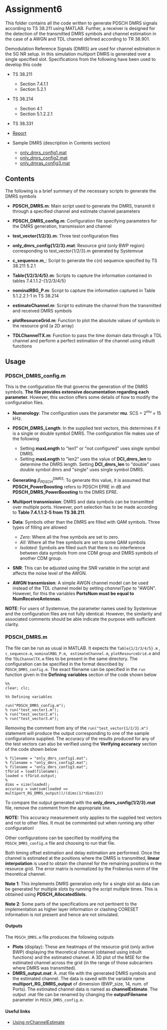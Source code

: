 # Assignment6

  This folder contains all the code written to generate PDSCH DMRS signals according to TS 38.211 using MATLAB.  Further, a receiver is designed for the detection of the transmitted DMRS symbols and channel estimation in the case of a AWGN and TDL channel defined according to TR 38.901.

  Demodulation Reference Signals (DMRS) are used for channel estimation in the 5G NR setup. In this simulation multiport DMRS is generated over a single specified slot. Specifications from the following have been used to develop this code

  - TS 38.211
    - Section 7.4.1.1
    - Section 5.2.1
  - TS 38.214 
    - Section 4.1
    - Section 5.1.2.2.1 
  - TS 38.331

  

  - [Report]()
  - Sample DMRS (description in Contents section)
    - [only_dmrs_config1.mat](https://drive.google.com/file/d/1S5_xz32d2-Br-Ter0VWwcy8FRAKRinZB/view?usp=sharing)
    - [only_dmrs_config2.mat](https://drive.google.com/file/d/1vqG9gWt6C6AtsoN7KBdslFuvPetSekPY/view?usp=sharing)
    - [only_dmras_config3.mat](https://drive.google.com/file/d/1IwV0VNYhV5k591MdzFjx6kvknvFLV1Vr/view?usp=sharing) 

  ## Contents

  The following is a brief summary of the necessary scripts to generate the DMRS symbols

  

  - __PDSCH_DMRS.m__: Main script used to generate the DMRS, transmit it through a specified channel and estimate channel parameters

  - __PDSCH_DMRS_config.m__: Configuration file specifying parameters for the DMRS generation, transmission and channel

  - __test_vector{1/2/3}.m__: Three test configuration files

  - __only_dmrs_config{1/2/3}.mat__: Resource grid (only BWP region) corresponding to test_vector{1/2/3}.m generated by Systemvue

  - __c_sequence.m___: Script to generate the c(n) sequence specified by TS 38.211 5.2.1

  - __Table{1/2/3/4/5}.m__: Scripts to capture the information contained in tables 7.4.1.1.2-{1/2/3/4/5}

  - __nominalRBG_P.m__: Script to capture the information captured in Table 5.1.2.2.1-1 in TS 38.214

  - __estimateChannel.m__: Script to estimate the channel from the transmitted and received DMRS symbols

  - __plotResourceGrid.m__: Function to plot the absolute values of symbols in the resource grid (a 2D array)

  - __TDLChannelTX.m__: Function to pass the time domain data through a TDL channel and perform a perfect estimation of the channel using inbuilt functions

       

  ## Usage

  ### PDSCH_DMRS_config.m

  This is the configuration file that governs the generation of the DMRS symbols.  __The file provides extensive documentation regarding each parameter.__ However, this section offers some details of how to modify the configuration files. 

  - __Numerology__: The configuration uses the parameter __mu__. SCS = $2^{mu} \times 15$ kHz.

  - __PDSCH_DMRS_Length__: In the supplied test vectors, this determines if it is a single or double symbol DMRS. The configuration file makes use of the following

    - Setting __maxLength__ to "len1" or "not configured" uses single symbol DMRS.
    - Setting __maxLength__ to "len2" uses the value of __DCI_dmrs_len__ to determine the DMRS length. Setting __DCI_dmrs_len__ to "double" uses double symbol dmrs and "single" uses single symbol DMRS.

  - __Generating__ $\beta_{PDSCH}^{DMRS}$: To generate this value, it is assumed that __PDSCH_PowerBoosting__ refers to PDSCH EPRE in dB and __PDSCH_DMRS_PowerBoosting__ to the DMRS EPRE. 

  - __Multiport transmission__: DMRS and data symbols can be transmitted over multiple ports. However, port selection has to be made according to **Table 7.4.1.1.2-5 from TS 38.211**.

  - __Data__: Symbols other than the DMRS are filled with QAM symbols. Three types of filling are allowed

    - *Zero*: Where all the free symbols are set to zero.
    - *All*: Where all the free symbols are set to some QAM symbols
    - *Isolated*: Symbols are filled such that there is no interference between data symbols from one CDM group and DMRS symbols of another CDM group.

  - __SNR__: This can be adjusted using the SNR variable in the script and affects the noise level of the AWGN.

  - __AWGN transmission__: A simple AWGN channel model can be used instead of the TDL channel model by setting *channelType* to "AWGN". However, for this the variables **PortsNum must be equal to NumReceiveAntennas**.

    

  __NOTE__: For users of Systemvue, the parameter names used by Systemvue and the configuration files are not fully identical. However, the similarity and associated comments should be able indicate the purpose with sufficient clarity.

  ### PDSCH_DMRS.m

  The file can be run as usual in MATLAB. It expects the ```Table{1/2/3/4/5}.m``` , ```c_sequence.m```, ```nominalRBG_P.m```, ``` estimateChannel.m```, ```plotResourceGrid.m``` and the ```TDLChannelTX.m``` files to be present in the same directory. The configuration can be specified in the format described by ```PDSCH_DMRS_config.m```. The exact filename can be specified in the ```run``` function given in the __Defining variables__ section of the code shown below

  ```
  %%
  clear; clc;
  
  %% Defining variables
  
  run("PDSCH_DMRS_config.m");
  % run("test_vector1.m");
  % run("test_vector2.m");
  % run("test_vector3.m");
  
  ```

  Removing the comment from any of the ```run("test_vector{1/2/3}.m")``` statement will produce the output corresponding to one of the sample configurations supplied. The accuracy of the results produced for any of the test vectors can also be verified using the __Verifying accuracy__ section of the code shown below

  ``` %% Verifying accuracy
  % filename = "only_dmrs_config1.mat";
  % filename = "only_dmrs_config2.mat";
  % filename = "only_dmrs_config3.mat";
  tfGrid = load(filename);
  loaded = tfGrid.output;
  % 
  dims = size(loaded);
  accuracy = sum(sum(loaded == multiport_RG_DMRS_output))/(dims(1)*dims(2)) 
  ```

  To compare the output generated with the __only_dmrs_config{1/2/3}.mat__ file, remove the comment from the appropriate line. 

  __NOTE:__ This accuracy measurement only applies to the supplied test vectors and not to other files. It must be commented out when running any other configuration!

  Other configurations can be specified by modifying the ```PDSCH_DMRS_config.m``` file and choosing to run that file.

  Both timing offset estimation and delay estimation are performed. Once the channel is estimated at the positions where the DMRS is transmitted, **linear interpolation** is used to obtain the channel for the remaining positions in the resource grid. The error matrix is normalized by the Frobenius norm of the theoretical channel.

  __Note 1__: This implements DMRS generation only for a single slot as data can be generated for multiple slots by running the script multiple times. This is obtained using __PDSCH_AllocatedSlots__.

  __Note 2__: Some parts of the specifications are not pertinent to the implementation as higher layer information or clashing CORESET information is not present and hence are not simulated.

  #### Outputs

  The ```PDSCH_DMRS.m``` file produces the following outputs

  - __Plots__ (display): These are heatmaps of the resource grid (only active BWP) displaying the theoretical channel (obtained using inbuilt functions) and the estimated channel. A 3D plot of the MSE for the estimated channel across the grid (in the range of those subcarriers where  DMRS was transmitted).
  - __DMRS_output.mat__: A .mat file with the generated DMRS symbols and the estimated channel. The data is saved with the variable name __multiport_RG_DMRS_output__ of dimension (BWP_size, 14, num. of Ports). The estimated channel data is named as **channelEstimate**. The output .mat file can be renamed by changing the __outputFilename__ parameter in ```PDSCH_DMRS_config.m.```

  #### Useful links

  - [Using nrChannelEstimate](https://www.mathworks.com/help/5g/ref/nrchannelestimate.html#mw_fc960c7c-87bb-4b37-b1b0-36673d08c97c)

  
